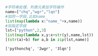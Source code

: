 

```python
#字符串处理，列表元素加字符操作
name=["chq","wgr","lqn"]
#加同一字段,比如name_
list(map(lambda x:"name_"+x,name))
#加指定字段
lst=["python",2,3]
list(map(lambda x,y:x+str(y),name,lst))
[(str(a)+b) for a,b in zip(lst,name)]
```




    ['pythonchq', '2wgr', '3lqn']


